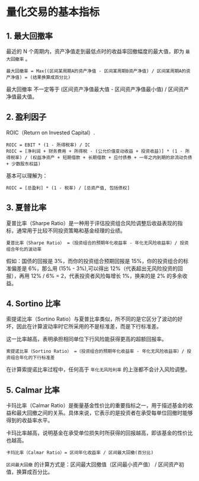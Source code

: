 # 量化交易的基本指标

## 1. 最大回撤率

最近的 N 个周期内，资产净值走到最低点时的收益率回撤幅度的最大值，即为 `最大回撤率` 。

```
最大回撤率 = Max((区间某周期A的资产净值 - 区间某周期B资产净值) / 区间某周期A的资产净值) = (结果换算成百分比)
```

最大回撤率 不一定等于 (区间资产净值最大值 - 区间资产净值最小值) / 区间资产净值最大值。

## 2. 盈利因子

ROIC（Return on Invested Capital）.

```
ROIC = EBIT * (1 - 所得税率) / IC
ROIC = [净利润 + 财务费用 + 所得税 - (公允价值变动收益 + 投资收益)] * (1 - 所得税率) / (权益净资产 + 短期借款 + 长期借款 + 应付债券 + 一年之内到期的非流动负债 + 少数股东权益)
```

基本可以理解为：

```
ROIC = [总盈利] * (1 - 税率) / [总资产值, 包括债权]
```

## 3. 夏普比率

夏普比率（Sharpe Ratio）是一种用于评估投资组合风险调整后收益表现的指标，通常用于比较不同投资策略和基金经理的业绩。

```
夏普比率（Sharpe Ratio） =（投资组合的预期年化收益率 - 年化无风险收益率）/ 投资组合年化的波动率
```

假如：国债的回报是 3%，而你的投资组合预期回报是 15%，你的投资组合的标准偏差是 6%，那么用 (15% - 3%),可以得出 12%（代表超出无风险投资的回报），再用 12% / 6% = 2，代表投资者风险每增长 1%，换来的是 2% 的多余收益。

## 4. Sortino 比率

索提诺比率（Sortino Ratio）与夏普比率类似，所不同的是它区分了波动的好坏，因此在计算波动率时它所采用的不是标准差，而是下行标准差。

这一比率越高，表明承担相同单位下行风险能获得更高的超额回报率。

```
索提诺比率（Sortino Ratio） =（投资组合的预期年化收益率 - 年化无风险收益率）/ 投资组合年化的下行标准差
```

在计算索提诺比率过程中，任何高于 `年化无风险利率` 的上涨都不会计入风险调整。

## 5. Calmar 比率

卡玛比率（Calmar Ratio）是衡量基金性价比的重要指标之一，用于描述基金的收益和最大回撤之间的关系。具体来说，它表示的是投资者在承受每单位回撤时能够得到的收益率水平。

卡玛比率越高，说明基金在承受单位损失时所获得的回报越高，即该基金的性价比也越高。

```
卡玛比率（Calmar Ratio）= 区间年化收益率 / 区间最大回撤(百分比)
```

`区间最大回撤` 的计算方式是：区间最大回撤值（区间最小资产值） / 区间资产初值，换算成百分比。

